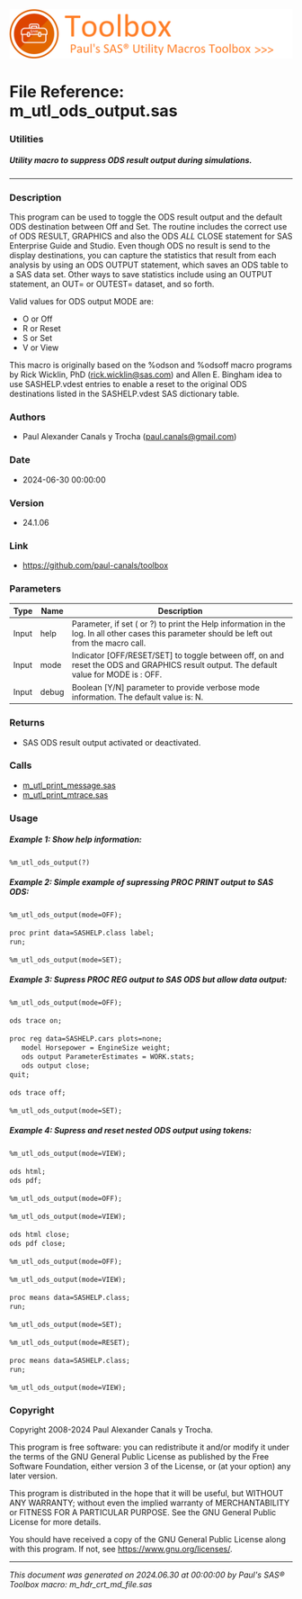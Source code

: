 ![../../misc/images/doc_banner.png](../../misc/images/doc_banner.png)
# 
# File Reference: m_utl_ods_output.sas

### Utilities

##### Utility macro to suppress ODS result output during simulations.

***

### Description
This program can be used to toggle the ODS result output and the default ODS destination between Off and Set. The routine includes the correct use of ODS RESULT, GRAPHICS and also the ODS _ALL_ CLOSE statement for SAS Enterprise Guide and Studio. Even though ODS no result is send to the display destinations, you can capture the statistics that result from each analysis by using an ODS OUTPUT statement, which saves an ODS table to a SAS data set. Other ways to save statistics include using an OUTPUT statement, an OUT= or OUTEST= dataset, and so forth.

 Valid values for ODS output MODE are:

- O or Off
- R or Reset
- S or Set
- V or View

 This macro is originally based on the %odson and %odsoff macro programs by Rick Wicklin, PhD (rick.wicklin@sas.com) and Allen E. Bingham idea to use SASHELP.vdest entries to enable a reset to the original ODS destinations listed in the SASHELP.vdest SAS dictionary table.



### Authors
* Paul Alexander Canals y Trocha (paul.canals@gmail.com)

### Date
* 2024-06-30 00:00:00

### Version
* 24.1.06

### Link
* https://github.com/paul-canals/toolbox

### Parameters
| Type | Name | Description |
| ---- | ---- | ----------- |
| Input | help | Parameter, if set ( or ?) to print the Help information in the log. In all other cases this parameter should be left out from the macro call. |
| Input | mode | Indicator [OFF/RESET/SET] to toggle between off, on and reset the ODS and GRAPHICS result output. The default value for MODE is : OFF. |
| Input | debug | Boolean [Y/N] parameter to provide verbose mode information. The default value is: N. |

### Returns
* SAS ODS result output activated or deactivated.

### Calls
* [m_utl_print_message.sas](m_utl_print_message.md)
* [m_utl_print_mtrace.sas](m_utl_print_mtrace.md)

### Usage

##### Example 1: Show help information:
```sas
%m_utl_ods_output(?)
```

##### Example 2: Simple example of supressing PROC PRINT output to SAS ODS:
```sas
%m_utl_ods_output(mode=OFF);

proc print data=SASHELP.class label;
run;

%m_utl_ods_output(mode=SET);
```

##### Example 3: Supress PROC REG output to SAS ODS but allow data output:
```sas
%m_utl_ods_output(mode=OFF);

ods trace on;

proc reg data=SASHELP.cars plots=none;
   model Horsepower = EngineSize weight;
   ods output ParameterEstimates = WORK.stats;
   ods output close;
quit;

ods trace off;

%m_utl_ods_output(mode=SET);
```

##### Example 4: Supress and reset nested ODS output using tokens:
```sas
%m_utl_ods_output(mode=VIEW);

ods html;
ods pdf;

%m_utl_ods_output(mode=OFF);

%m_utl_ods_output(mode=VIEW);

ods html close;
ods pdf close;

%m_utl_ods_output(mode=OFF);

%m_utl_ods_output(mode=VIEW);

proc means data=SASHELP.class;
run;

%m_utl_ods_output(mode=SET);

%m_utl_ods_output(mode=RESET);

proc means data=SASHELP.class;
run;

%m_utl_ods_output(mode=VIEW);
```

### Copyright
Copyright 2008-2024 Paul Alexander Canals y Trocha. 
 
This program is free software: you can redistribute it and/or modify 
it under the terms of the GNU General Public License as published by 
the Free Software Foundation, either version 3 of the License, or 
(at your option) any later version. 
 
This program is distributed in the hope that it will be useful, 
but WITHOUT ANY WARRANTY; without even the implied warranty of 
MERCHANTABILITY or FITNESS FOR A PARTICULAR PURPOSE. See the 
GNU General Public License for more details. 
 
You should have received a copy of the GNU General Public License 
along with this program. If not, see <https://www.gnu.org/licenses/>. 


***
*This document was generated on 2024.06.30 at 00:00:00 by Paul's SAS&reg; Toolbox macro: m_hdr_crt_md_file.sas*
